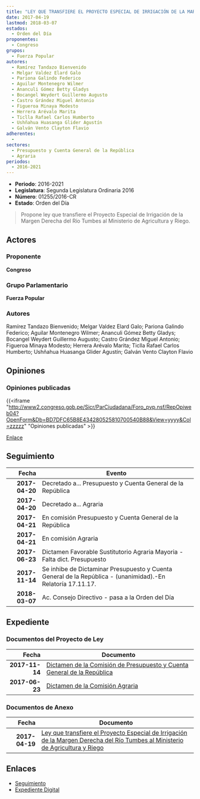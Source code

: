 ```yaml
---
title: "LEY QUE TRANSFIERE EL PROYECTO ESPECIAL DE IRRIGACIÓN DE LA MARGEN DERECHA DEL RÍO TUMBES AL MINISTERIO DE AGRICULTURA Y RIEGO"
date: 2017-04-19
lastmod: 2018-03-07
estados: 
  - Orden del Día
proponentes: 
  - Congreso
grupos: 
  - Fuerza Popular
autores: 
  - Ramírez Tandazo Bienvenido
  - Melgar Valdez Elard Galo
  - Pariona Galindo Federico
  - Aguilar Montenegro Wilmer
  - Ananculi Gómez Betty Gladys
  - Bocangel Weydert Guillermo Augusto
  - Castro Grández Miguel Antonio
  - Figueroa Minaya Modesto
  - Herrera Arévalo Marita
  - Ticlla Rafael Carlos Humberto
  - Ushñahua Huasanga Glider Agustín
  - Galván Vento Clayton Flavio
adherentes: 
  - 
sectores: 
  - Presupuesto y Cuenta General de la República
  - Agraria
periodos: 
  - 2016-2021
---
```


- **Periodo**: 2016-2021
- **Legislatura**: Segunda Legislatura Ordinaria 2016
- **Número**: 01255/2016-CR
- **Estado**: Orden del Día

> Propone ley que transfiere el Proyecto Especial de Irrigación de la Margen Derecha del Río Tumbes al Ministerio de Agricultura y Riego.


## Actores

### Proponente

**Congreso**

### Grupo Parlamentario

**Fuerza Popular**

### Autores

Ramírez Tandazo Bienvenido; Melgar Valdez Elard Galo; Pariona Galindo Federico; Aguilar Montenegro Wilmer; Ananculi Gómez Betty Gladys; Bocangel Weydert Guillermo Augusto; Castro Grández Miguel Antonio; Figueroa Minaya Modesto; Herrera Arévalo Marita; Ticlla Rafael Carlos Humberto; Ushñahua Huasanga Glider Agustín; Galván Vento Clayton Flavio


## Opiniones

### Opiniones publicadas

{{<iframe "http://www2.congreso.gob.pe/Sicr/ParCiudadana/Foro_pvp.nsf/RepOpiweb04?OpenForm&Db=BD7DFC65B8E434280525810700540B88&View=yyyy&Col=zzzzz" "Opiniones publicadas" >}}

[Enlace](http://www2.congreso.gob.pe/Sicr/ParCiudadana/Foro_pvp.nsf/RepOpiweb04?OpenForm&Db=BD7DFC65B8E434280525810700540B88&View=yyyy&Col=zzzzz)

## Seguimiento

| Fecha | Evento |
|------:|--------|
| **2017-04-20** | Decretado a... Presupuesto y Cuenta General de la República|
| **2017-04-20** | Decretado a... Agraria|
| **2017-04-21** | En comisión Presupuesto y Cuenta General de la República|
| **2017-04-21** | En comisión Agraria|
| **2017-06-23** | Dictamen Favorable Sustitutorio Agraria Mayoria - Falta dict. Presupuesto|
| **2017-11-14** | Se inhibe de Dictaminar Presupuesto y Cuenta General de la República - (unanimidad).-En Relatoría 17.11.17.|
| **2018-03-07** | Ac. Consejo Directivo - pasa a la Orden del Día|


## Expediente


### Documentos del Proyecto de Ley

| Fecha | Documento |
|------:|--------|
| **2017-11-14** | [Dictamen de la Comisión de Presupuesto y Cuenta General de la República](http://www.leyes.congreso.gob.pe/Documentos/2016_2021/Dictamenes/Proyectos_de_Ley/01255DC17MAY20171114.pdf) |
| **2017-06-23** | [Dictamen de la Comisión Agraria](http://www.leyes.congreso.gob.pe/Documentos/2016_2021/Dictamenes/Proyectos_de_Ley/01255DC01MAY20170623.pdf) |

### Documentos de Anexo

| Fecha | Documento |
|------:|--------|
| **2017-04-19** | [Ley que transfiere el Proyecto Especial de Irrigación de la Margen Derecha del Río Tumbes al Ministerio de Agricultura y Riego](http://www.leyes.congreso.gob.pe/Documentos/2016_2021/Proyectos_de_Ley_y_de_Resoluciones_Legislativas/PL0125320170418.pdf) |

## Enlaces 

- [Seguimiento](http://www2.congreso.gob.pe/Sicr/TraDocEstProc/CLProLey2016.nsf/f7fff46988ca05b1052578e100829cc7/9b0dddeb579eae1005258107005b4c40?OpenDocument)
- [Expediente Digital](http://www2.congreso.gob.pe/Sicr/TraDocEstProc/CLProLey2016.nsf/f7fff46988ca05b1052578e100829cc7/9b0dddeb579eae1005258107005b4c40?OpenDocument&Click=05257FB7005EB655.eb71d0cf91d8294e05256cdf006b5706/$Body/0.1C6C)
